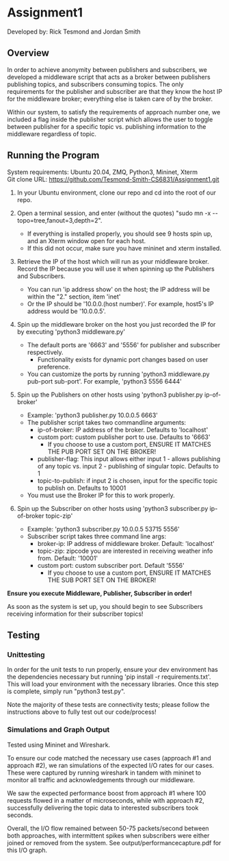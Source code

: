 # Assignment1
Developed by: Rick Tesmond and Jordan Smith

## Overview
In order to achieve anonymity between publishers and subscribers, we developed a middleware script that acts as a broker between publishers publishing topics, and subscribers consuming topics. The only requirements for the publisher and subscriber are that they know the host IP for the middleware broker; everything else is taken care of by the broker.

Within our system, to satisfy the requirements of approach number one, we included a flag inside the publisher script which allows the user to toggle between publisher for a specific topic vs. publishing information to the middleware regardless of topic.

## Running the Program
System requirements: Ubuntu 20.04, ZMQ, Python3, Mininet, Xterm \
Git clone URL: https://github.com/Tesmond-Smith-CS6831/Assignment1.git

1. In your Ubuntu environment, clone our repo and cd into the root of our repo.
2. Open a terminal session, and enter (without the quotes) "sudo mn -x --topo=tree,fanout=3,depth=2".
   * If everything is installed properly, you should see 9 hosts spin up, and an Xterm window open for each host.
    * If this did not occur, make sure you have mininet and xterm installed.
    
3. Retrieve the IP of the host which will run as your middleware broker. Record the IP because you will use it when spinning up the Publishers and Subscribers.
   * You can run 'ip address show' on the host; the IP address will be within the "2." section, item 'inet'
    * Or the IP should be '10.0.0.(host number)'. For example, host5's IP address would be '10.0.0.5'.
    
4. Spin up the middleware broker on the host you just recorded the IP for by executing 'python3 middleware.py'
   * The default ports are '6663' and '5556' for publisher and subscriber respectively.
     * Functionality exists for dynamic port changes based on user preference. 
    * You can customize the ports by running 'python3 middleware.py pub-port sub-port'. For example, 'python3 5556 6444'
    
5. Spin up the Publishers on other hosts using 'python3 publisher.py ip-of-broker'
   * Example: 'python3 publisher.py 10.0.0.5 6663'
   * The publisher script takes two commandline arguments: 
      * ip-of-broker: IP address of the broker. Defaults to 'localhost'
      * custom port: custom publisher port to use. Defaults to '6663'
        * If you choose to use a custom port, ENSURE IT MATCHES THE PUB PORT SET ON THE BROKER!
      * publisher-flag: This input allows either input 1 - allows publishing of any topic vs. input 2 - publishing of singular topic. Defaults to 1
      * topic-to-publish: if input 2 is chosen, input for the specific topic to publish on. Defaults to 10001
   * You must use the Broker IP for this to work properly.
    
6. Spin up the Subscriber on other hosts using 'python3 subscriber.py ip-of-broker topic-zip'
   * Example: 'python3 subscriber.py 10.0.0.5 53715 5556' 
   * Subscriber script takes three command line args:
     * broker-ip: IP address of middleware broker. Default: 'localhost'
     * topic-zip: zipcode you are interested in receiving weather info from. Default: '10001'
     * custom port: custom subscriber port. Default '5556'
        * If you choose to use a custom port, ENSURE IT MATCHES THE SUB PORT SET ON THE BROKER!
    
**Ensure you execute Middleware, Publisher, Subscriber in order!**
    
As soon as the system is set up, you should begin to see Subscribers receiving information for their subscriber topics!

## Testing
### Unittesting
In order for the unit tests to run properly, ensure your dev environment has the dependencies necessary but running 'pip install -r requirements.txt'. This will load your environment with the necessary libraries.
Once this step is complete, simply run "python3 test.py".

Note the majority of these tests are connectivity tests; please follow the instructions above to fully test out our code/process!

### Simulations and Graph Output
Tested using Mininet and Wireshark.

To ensure our code matched the necessary use cases (approach #1 and approach #2), we ran simulations of the expected I/O rates for our cases. These were captured by running wireshark in tandem with mininet to monitor all traffic and acknowledgements through our middleware.

We saw the expected performance boost from approach #1 where 100 requests flowed in a matter of microseconds, while with approach #2, successfully delivering the topic data to interested subscribers took seconds.

Overall, the I/O flow remained between 50-75 packets/second between both approaches, with intermittent spikes when subscribers were either joined or removed from the system. See output/performancecapture.pdf for this I/O graph.



